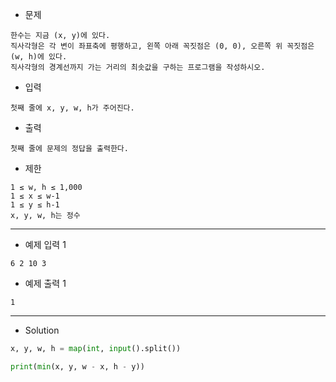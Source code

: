 - 문제

```
한수는 지금 (x, y)에 있다.
직사각형은 각 변이 좌표축에 평행하고, 왼쪽 아래 꼭짓점은 (0, 0), 오른쪽 위 꼭짓점은 (w, h)에 있다.
직사각형의 경계선까지 가는 거리의 최솟값을 구하는 프로그램을 작성하시오.
```

- 입력

```
첫째 줄에 x, y, w, h가 주어진다.
```

- 출력

```
첫째 줄에 문제의 정답을 출력한다.
```

- 제한

```
1 ≤ w, h ≤ 1,000
1 ≤ x ≤ w-1
1 ≤ y ≤ h-1
x, y, w, h는 정수
```

---

- 예제 입력 1 

```
6 2 10 3
```

- 예제 출력 1 

```
1
```

---

- Solution

```py
x, y, w, h = map(int, input().split())

print(min(x, y, w - x, h - y))
```
